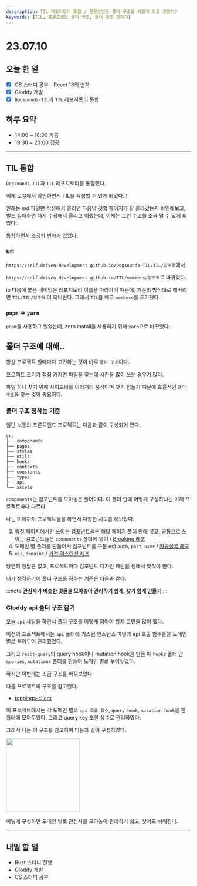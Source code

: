 ```yaml
---
description: TIL 레포지토리 통합 / 프론트엔드 폴더 구조를 어떻게 정할 것인가?
keywords: [TIL, 프론트엔드 폴더 구조, 폴더 구조 정하기]
---
```


# 23.07.10

## 오늘 한 일

- [x] CS 스터디 공부 - React 18의 변화
- [x] Gloddy 개발
- [x] `Dogsounds-TIL`과 `TIL` 레포지토리 통합

## 하루 요약

- 14:00 ~ 18:00 카공
- 19:30 ~ 23:00 집공

---

## TIL 통합

`Dogsounds-TIL`과 `TIL` 레포지토리를 통합했다.

이제 로컬에서 확인하면서 TIL을 작성할 수 있게 되었다..!

원래는 md 파일만 작성해서 올리면 다음날 깃헙 페이지가 잘 올라갔는지 확인해보고, 빌드 실패하면 다시 수정해서 올리고 이랬는데, 이제는 그런 수고를 조금 덜 수 있게 되었다.

통합하면서 조금의 변화가 있었다.

### url

`https://self-driven-development.github.io/Dogsounds-TIL/TIL/강주혁`에서

`https://self-driven-development.github.io/TIL/members/강주혁`로 바뀌었다.

io 다음에 붙은 네이밍은 레포지토리 이름을 따라가기 때문에, 기존의 방식대로 해버리면 `TIL/TIL/강주혁` 이 되버린다. 그래서 `TIL`을 빼고 `members`를 추가했다.

### `pnpm` -> `yarn`

`pnpm`을 사용하고 있었는데, zero install을 사용하기 위해 `yarn`으로 바꾸었다.

## 폴더 구조에 대해..

항상 프로젝트 할때마다 고민하는 것이 바로 `폴더 구조`이다.

프로젝트 크기가 점점 커지면 파일을 찾는데 시간을 많이 쓰는 경우가 많다.

파일 하나 찾기 위해 사이드바를 이리저리 움직이며 찾기 힘들기 때문에 효율적인 `폴더 구조`을 찾는 것이 중요하다.

### 폴더 구조 정하는 기준

일단 보통의 프론트엔드 프로젝트는 다음과 같이 구성되어 있다.

```
src
├── components
├── pages
├── styles
├── utils
├── hooks
├── contexts
├── constants
├── types
├── api
└── assets
```

`components`는 컴포넌트를 모아놓은 폴더이다. 이 폴더 안에 어떻게 구성하냐는 이제 프로젝트마다 다르다.

나는 이제까지 프로젝트들을 하면서 다양한 시도를 해보았다.

3. 특정 페이지에서만 쓰이는 컴포넌트들은 해당 페이지 폴더 안에 넣고, 공통으로 쓰이는 컴포넌트들은 `components` 폴더에 넣기 / [Breaking 레포](https://github.com/Breaking-Dope/breaking-frontend/tree/develop/breaking-front/src/components)
4. 도메인 별 폴더를 만들어서 컴포넌트를 구분 ex) `auth`, `post`, `user` / [카공실록 레포](https://github.com/kagong-sillok/kagong-sillok-client/tree/develop/src/components)
5. `uis`, `domains` / [가천 익스텐션 레포](https://github.com/kangju2000/gachon-extension/tree/master/src/components)

당연히 정답은 없고, 프로젝트마다 컴포넌트 디자인 패턴을 정해서 맞춰야 한다.

내가 생각하기에 폴더 구조를 정하는 기준은 다음과 같다.

:::note
**관심사가 비슷한 것들을 모아놓아 관리하기 쉽게, 찾기 쉽게 만들기**
:::

### Gloddy api 폴더 구조 잡기

오늘 `api` 세팅을 하면서 폴더 구조를 어떻게 잡아야 할지 고민을 많이 했다.

이전의 프로젝트에서는 `api` 폴더에 커스텀 인스턴스 파일과 api 호출 함수들을 도메인 별로 묶어두어 관리했었다.

그리고 `react-query`의 query hook이나 mutation hook을 만들 때 `hooks` 폴더 안 `queries`, `mutations` 폴더를 만들어 도메인 별로 묶어두었다.

하지만 이번에는 조금 구조를 바꿔보았다.

다음 프로젝트의 구조를 참고했다.

- [toppings-client](https://github.com/toppingskorea/toppings-client/tree/develop/apps/client/server)

이 프로젝트에서는 각 도메인 별로 `api 호출 함수`, `query hook`, `mutation hook`을 한 폴더에 모아두었다. 그리고 query key 또한 상수로 관리하였다.

그래서 나는 이 구조를 참고하여 다음과 같이 구성하였다.

<img src="https://private-user-images.githubusercontent.com/23312485/252275360-0c6edbff-2633-46f5-b3a0-0f1e34c4d0d8.png?jwt=eyJhbGciOiJIUzI1NiIsInR5cCI6IkpXVCJ9.eyJrZXkiOiJrZXkxIiwiZXhwIjoxNjg5MDAyNDI5LCJuYmYiOjE2ODkwMDIxMjksInBhdGgiOiIvMjMzMTI0ODUvMjUyMjc1MzYwLTBjNmVkYmZmLTI2MzMtNDZmNS1iM2EwLTBmMWUzNGM0ZDBkOC5wbmc_WC1BbXotQWxnb3JpdGhtPUFXUzQtSE1BQy1TSEEyNTYmWC1BbXotQ3JlZGVudGlhbD1BS0lBSVdOSllBWDRDU1ZFSDUzQSUyRjIwMjMwNzEwJTJGdXMtZWFzdC0xJTJGczMlMkZhd3M0X3JlcXVlc3QmWC1BbXotRGF0ZT0yMDIzMDcxMFQxNTE1MjlaJlgtQW16LUV4cGlyZXM9MzAwJlgtQW16LVNpZ25hdHVyZT03YjkzMDJkYmExZWNiODZhNmEwOGE2ZTM0MDE4YzkzM2RjN2M5NTIxMzY1YTMzNTk5M2IxMDdiMDQzN2Q2OWQ5JlgtQW16LVNpZ25lZEhlYWRlcnM9aG9zdCZhY3Rvcl9pZD0wJmtleV9pZD0wJnJlcG9faWQ9MCJ9.z3w8AMv0vkRwvXe4c85j_CtVeiwzmlaJcv8QAiLB9I0" width="200px" />

이렇게 구성하면 도메인 별로 관심사를 모아놓아 관리하기 쉽고, 찾기도 쉬워진다.

---

## 내일 할 일

- Rust 스터디 진행
- Gloddy 개발
- CS 스터디 공부
